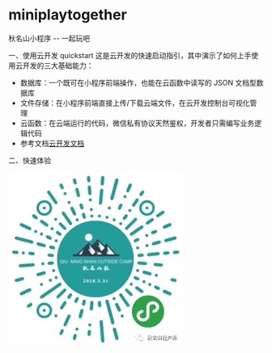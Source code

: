 # miniplaytogether
秋名山小程序 -- 一起玩吧

一、使用云开发 quickstart
这是云开发的快速启动指引，其中演示了如何上手使用云开发的三大基础能力：
- 数据库：一个既可在小程序前端操作，也能在云函数中读写的 JSON 文档型数据库
- 文件存储：在小程序前端直接上传/下载云端文件，在云开发控制台可视化管理
- 云函数：在云端运行的代码，微信私有协议天然鉴权，开发者只需编写业务逻辑代码
- 参考文档[云开发文档](https://developers.weixin.qq.com/miniprogram/dev/wxcloud/basis/getting-started.html)

二、快速体验

![image](https://github.com/gocpplua/miniplaytogether/blob/master/%E8%AE%BE%E8%AE%A1%E5%8E%9F%E5%9E%8B/%E4%BA%8C%E7%BB%B4%E7%A0%81.JPG)


